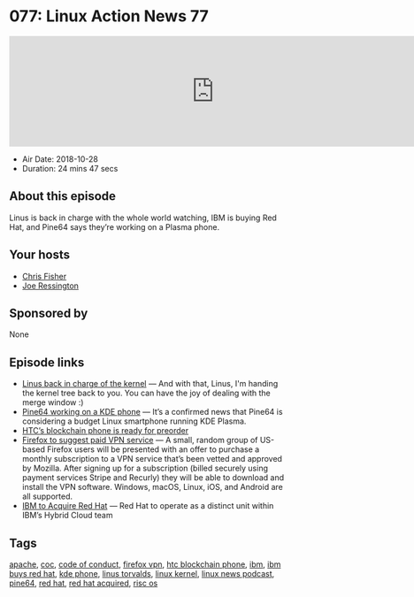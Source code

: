 # 077: Linux Action News 77

<iframe src="https://player.fireside.fm/v2/DAcK9LdX+anBrnwRl?theme=dark" width="740" height="200" frameborder="0" scrolling="no"></iframe>

* Air Date: 2018-10-28
* Duration: 24 mins 47 secs

## About this episode

Linus is back in charge with the whole world watching, IBM is buying Red Hat, and Pine64 says they’re working on a Plasma phone.

## Your hosts
* [Chris Fisher](https://linuxactionnews.com/hosts/chris)
* [Joe Ressington](https://linuxactionnews.com/hosts/joe)

## Sponsored by

None



## Episode links

  * [Linus back in charge of the kernel](https://lkml.org/lkml/2018/10/22/184 "Linus back in charge of the kernel") — And with that, Linus, I'm handing the kernel tree back to you. You can have the joy of dealing with the merge window :)
  * [Pine64 working on a KDE phone](https://itsfoss.com/pinebook-kde-smartphone/ "Pine64 working on a KDE phone") — It’s a confirmed news that Pine64 is considering a budget Linux smartphone running KDE Plasma.
  * [HTC’s blockchain phone is ready for preorder](https://www.theverge.com/circuitbreaker/2018/10/23/18011280/htc-blockchain-phone-preorder-exodus-1-specs-price "HTC’s blockchain phone is ready for preorder")
  * [Firefox to suggest paid VPN service](https://blog.mozilla.org/futurereleases/2018/10/22/testing-new-ways-to-keep-you-safe-online/ "Firefox to suggest paid VPN service") — A small, random group of US-based Firefox users will be presented with an offer to purchase a monthly subscription to a VPN service that’s been vetted and approved by Mozilla. After signing up for a subscription (billed securely using payment services Stripe and Recurly) they will be able to download and install the VPN software. Windows, macOS, Linux, iOS, and Android are all supported.
  * [IBM to Acquire Red Hat](https://www.redhat.com/en/about/press-releases/ibm-acquire-red-hat-completely-changing-cloud-landscape-and-becoming-worlds-1-hybrid-cloud-provider "IBM to Acquire Red Hat") — Red Hat to operate as a distinct unit within IBM’s Hybrid Cloud team



## Tags

[apache](https://linuxactionnews.com/tags/apache), [coc](https://linuxactionnews.com/tags/coc), [code of conduct](https://linuxactionnews.com/tags/code%20of%20conduct), [firefox vpn](https://linuxactionnews.com/tags/firefox%20vpn), [htc blockchain phone](https://linuxactionnews.com/tags/htc%20blockchain%20phone), [ibm](https://linuxactionnews.com/tags/ibm), [ibm buys red hat](https://linuxactionnews.com/tags/ibm%20buys%20red%20hat), [kde phone](https://linuxactionnews.com/tags/kde%20phone), [linus torvalds](https://linuxactionnews.com/tags/linus%20torvalds), [linux kernel](https://linuxactionnews.com/tags/linux%20kernel), [linux news podcast](https://linuxactionnews.com/tags/linux%20news%20podcast), [pine64](https://linuxactionnews.com/tags/pine64), [red hat](https://linuxactionnews.com/tags/red%20hat), [red hat acquired](https://linuxactionnews.com/tags/red%20hat%20acquired), [risc os](https://linuxactionnews.com/tags/risc%20os)